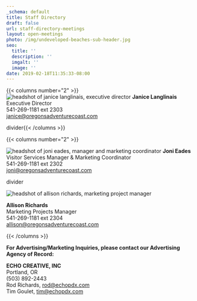 ```yaml
---
_schema: default
title: Staff Directory
draft: false
url: staff-directory-meetings
layout: open-meetings
photo: /img/undeveloped-beaches-sub-header.jpg
seo:
  title: ''
  description: ''
  imgalt: ''
  image: ''
date: 2019-02-18T11:35:33-08:00
---
```

{{< columns number="2" >}}
![headshot of janice langlinais, executive director](/img/janice-langlinais-staff.jpg)
**Janice Langlinais**<br>Executive Director<br>541-269-1181 ext 2303<br>[janice@oregonsadventurecoast.com](mailto:janice@oregonsadventurecoast.com)

divider{{< /columns >}}

{{< columns number="2" >}}

![headshot of joni eades, manager and marketing coordinator](/img/joni-eades-staff.jpg)
**Joni Eades**<br>Visitor Services Manager & Marketing Coordinator<br>541-269-1181 ext 2302<br>[joni@oregonsadventurecoast.com](mailto:joni@oregonsadventurecoast.com)

divider

![headshot of allison richards, marketing project manager](/img/allison-richards-staff.jpg)

**Allison Richards**<br>Marketing Projects Manager<br>541-269-1181 ext 2304<br>[allison@oregonsadventurecoast.com](mailto:allison@oregonsadventurecoast.com)

{{< /columns >}}

**For Advertising/Marketing Inquiries, please contact our Advertising Agency of Record:**

**ECHO CREATIVE, INC**<br>Portland, OR<br>(503) 892-2443<br>Rod Richards, [rod@echopdx.com](mailto:rod@echopdx.com)<br>Tim Goulet, [tim@echopdx.com](mailto:tim@echopdx.com)